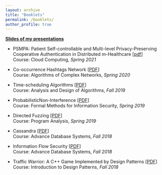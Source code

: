 ```yaml
---
layout: archive
title: "Booklets"
permalink: /booklets/
author_profile: true
---
```


<style>
.farsi{ font-family:PERSWEB; font-weight: bold; font-size:11pt;}
</style>

**<ins>Slides of my presentations</ins>**

- PSMPA: Patient Self-controllable and Multi-level Privacy-Preserving Cooperative Authentication in Distributed m-Healthcare [[pdf](https://github.com/amirabas-kz/amirabas-kz.github.io/raw/master/files/CC_Presentation_KabiriZamani_97131100.pdf)]
<br>Course: Cloud Computing, *Spring 2021*


- Co-occurrence Hashtags Network [[PDF](https://github.com/amirabas-kz/amirabas-kz.github.io/raw/master/files/Hashtag%20Co-Occurrecne%20Network.pdf)]
<br>Course: Algorithms of Complex Networks, *Spring 2020*

- Time-scheduling Algorithms [[PDF](https://github.com/amirabas-kz/amirabas-kz.github.io/raw/master/files/time-scheduling%20algo.pdf)]
<br>Course: Analysis and Design of Algorithms, *Fall 2019*

- ProbabilisticNon-Interference [[PDF](https://github.com/amirabas-kz/amirabas-kz.github.io/raw/master/files/Probabilistic%20NI.pdf)]
<br>Course: Formal Methods for Information Security, *Spring 2019*

- Directed Fuzzing [[PDF](https://github.com/amirabas-kz/amirabas-kz.github.io/raw/master/files/Fuzzing.pdf)]
<br>Course: Program Analysis, *Spring 2019*

- Cassandra [[PDF](https://github.com/amirabas-kz/amirabas-kz.github.io/raw/master/files/Cassandra.pdf)]
<br>Course: Advance Database Systems, *Fall 2018*

- Information Flow Security [[PDF](https://github.com/amirabas-kz/amirabas-kz.github.io/raw/master/files/Information%20Flow%20Security.pdf)]
<br>Course: Advance Database Systems, *Fall 2018*

- Traffic Warrior: A C++ Game Implemented by Design Patterns [[PDF](https://github.com/amirabas-kz/amirabas-kz.github.io/raw/master/files/TrafficWarrior.pdf)]
<br>Course: Introduction to Design Patterns, *Fall 2018*
